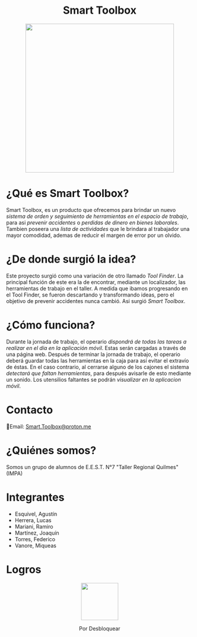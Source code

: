 <div align="center">

# Smart Toolbox

<img src="https://user-images.githubusercontent.com/80338247/173062549-fb855482-8430-4bcf-8163-740a89915549.png" height="400" width="400" />

</div>

# ¿Qué es Smart Toolbox?

Smart Toolbox, es un producto que ofrecemos para brindar un nuevo _sistema de orden y seguimiento de herramientas en el espacio de trabajo_, para asi _prevenir accidentes_ o _perdidas de dinero en bienes laborales_. Tambien poseera una _lista de actividades_ que le brindara al trabajador una mayor comodidad, ademas de reducir el margen de error por un olvido.

# ¿De donde surgió la idea?

Este proyecto surgió como una variación de otro llamado _Tool Finder_. La principal función de este era la de encontrar, mediante un localizador, las herramientas de trabajo en el taller. A medida que ibamos progresando en el Tool Finder, se fueron descartando y transformando ideas, pero el objetivo de prevenir accidentes nunca cambió. Asi surgió _Smart Toolbox_.

# ¿Cómo funciona?

Durante la jornada de trabajo, el operario _dispondrá de todas las tareas a realizar en el día en la aplicación móvil_. Estas serán cargadas a través de una página web.
Después de terminar la jornada de trabajo, el operario deberá guardar todas las herramientas en la caja para así evitar el extravío de éstas. En el caso contrario, al cerrarse alguno de los cajones el sistema _detectará que faltan herramientas_, para después avisarle de esto mediante un sonido. Los utensilios faltantes se podrán _visualizar en la aplicacion móvil_.

# Contacto

📧Email: Smart.Toolbox@proton.me


# ¿Quiénes somos?

Somos un grupo de alumnos de E.E.S.T. N°7 "Taller Regional Quilmes" (IMPA)

# Integrantes

- Esquivel, Agustín
- Herrera, Lucas
- Mariani, Ramiro
- Martínez, Joaquín
- Torres, Federico
- Vanore, Miqueas

# Logros

<div align="center">

<img src="https://user-images.githubusercontent.com/80325042/173058773-10536f29-a62f-47c6-b096-5031df86fdc2.png" width="100"/>

Por Desbloquear

</div>

